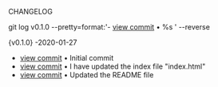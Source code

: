 CHANGELOG


git log v0.1.0 --pretty=format:'- [view commit](http://github.com/lucspescha/Offizielles-Repository-Luc/commit/%H) &bull; %s ' --reverse 

{v0.1.0} -2020-01-27


- [view commit](http://github.com/lucspescha/Offizielles-Repository-Luc/commit/41d1141a8afb530e3a1750dc3aa50d9ddc33dd73) &bull; Initial commit 
- [view commit](http://github.com/lucspescha/Offizielles-Repository-Luc/commit/f2ba35cb7c72e32f72e641c6109e2d711b54cb37) &bull; I have updated the index file "index.html" 
- [view commit](http://github.com/lucspescha/Offizielles-Repository-Luc/commit/be72d58fda0df3ddd23385503b97b295dad54099) &bull; Updated the README file 
